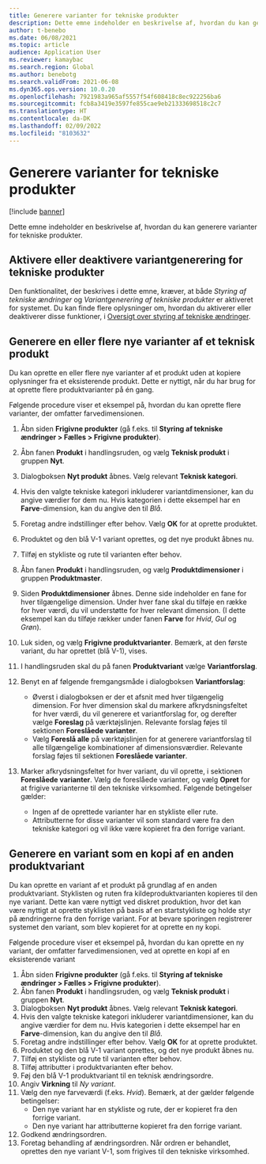 ```yaml
---
title: Generere varianter for tekniske produkter
description: Dette emne indeholder en beskrivelse af, hvordan du kan generere varianter for tekniske produkter
author: t-benebo
ms.date: 06/08/2021
ms.topic: article
audience: Application User
ms.reviewer: kamaybac
ms.search.region: Global
ms.author: benebotg
ms.search.validFrom: 2021-06-08
ms.dyn365.ops.version: 10.0.20
ms.openlocfilehash: 7921983a965af5557f54f608418c8ec922256ba6
ms.sourcegitcommit: fcb8a3419e3597fe855cae9eb21333698518c2c7
ms.translationtype: HT
ms.contentlocale: da-DK
ms.lasthandoff: 02/09/2022
ms.locfileid: "8103632"
---
```

# <a name="generate-variants-for-engineering-products"></a>Generere varianter for tekniske produkter

[!include [banner](../includes/banner.md)]

Dette emne indeholder en beskrivelse af, hvordan du kan generere varianter for tekniske produkter.

## <a name="turn-variant-generation-for-engineering-products-on-or-off"></a>Aktivere eller deaktivere variantgenerering for tekniske produkter

Den funktionalitet, der beskrives i dette emne, kræver, at både *Styring af tekniske ændringer* og *Variantgenerering af tekniske produkter* er aktiveret for systemet. Du kan finde flere oplysninger om, hvordan du aktiverer eller deaktiverer disse funktioner, i [Oversigt over styring af tekniske ændringer](product-engineering-overview.md).

## <a name="generate-one-or-more-new-variants-of-an-engineering-product"></a>Generere en eller flere nye varianter af et teknisk produkt

Du kan oprette en eller flere nye varianter af et produkt uden at kopiere oplysninger fra et eksisterende produkt. Dette er nyttigt, når du har brug for at oprette flere produktvarianter på én gang.

Følgende procedure viser et eksempel på, hvordan du kan oprette flere varianter, der omfatter farvedimensionen.

1. Åbn siden **Frigivne produkter** (gå f.eks. til **Styring af tekniske ændringer \> Fælles \> Frigivne produkter**).
1. Åbn fanen **Produkt** i handlingsruden, og vælg **Teknisk produkt** i gruppen **Nyt**.
1. Dialogboksen **Nyt produkt** åbnes. Vælg relevant **Teknisk kategori**.
1. Hvis den valgte tekniske kategori inkluderer variantdimensioner, kan du angive værdier for dem nu. Hvis kategorien i dette eksempel har en **Farve**-dimension, kan du angive den til *Blå*.
1. Foretag andre indstillinger efter behov. Vælg **OK** for at oprette produktet.
1. Produktet og den blå V-1 variant oprettes, og det nye produkt åbnes nu.
1. Tilføj en stykliste og rute til varianten efter behov.
1. Åbn fanen **Produkt** i handlingsruden, og vælg **Produktdimensioner** i gruppen **Produktmaster**.
1. Siden **Produktdimensioner** åbnes. Denne side indeholder en fane for hver tilgængelige dimension. Under hver fane skal du tilføje en række for hver værdi, du vil understøtte for hver relevant dimension. (I dette eksempel kan du tilføje rækker under fanen **Farve** for *Hvid*, *Gul* og *Grøn*).
1. Luk siden, og vælg **Frigivne produktvarianter**. Bemærk, at den første variant, du har oprettet (blå V-1), vises.
1. I handlingsruden skal du på fanen **Produktvariant** vælge **Variantforslag**.
1. Benyt en af følgende fremgangsmåde i dialogboksen **Variantforslag**:

    - Øverst i dialogboksen er der et afsnit med hver tilgængelig dimension. For hver dimension skal du markere afkrydsningsfeltet for hver værdi, du vil generere et variantforslag for, og derefter vælge **Foreslag** på værktøjslinjen. Relevante forslag føjes til sektionen **Foreslåede varianter**.
    - Vælg **Foreslå alle** på værktøjslinjen for at generere variantforslag til alle tilgængelige kombinationer af dimensionsværdier. Relevante forslag føjes til sektionen **Foreslåede varianter**.

1. Marker afkrydsningsfeltet for hver variant, du vil oprette, i sektionen **Foreslåede varianter**. Vælg de foreslåede varianter, og vælg **Opret** for at frigive varianterne til den tekniske virksomhed. Følgende betingelser gælder:

    - Ingen af de oprettede varianter har en stykliste eller rute.
    - Attributterne for disse varianter vil som standard være fra den tekniske kategori og vil ikke være kopieret fra den forrige variant.

## <a name="generate-a-variant-as-a-copy-of-another-product-variant"></a>Generere en variant som en kopi af en anden produktvariant

Du kan oprette en variant af et produkt på grundlag af en anden produktvariant. Styklisten og ruten fra kildeproduktvarianten kopieres til den nye variant. Dette kan være nyttigt ved diskret produktion, hvor det kan være nyttigt at oprette styklisten på basis af en startstykliste og holde styr på ændringerne fra den forrige variant. For at bevare sporingen registrerer systemet den variant, som blev kopieret for at oprette en ny kopi.

Følgende procedure viser et eksempel på, hvordan du kan oprette en ny variant, der omfatter farvedimensionen, ved at oprette en kopi af en eksisterende variant

1. Åbn siden **Frigivne produkter** (gå f.eks. til **Styring af tekniske ændringer \> Fælles \> Frigivne produkter**).
1. Åbn fanen **Produkt** i handlingsruden, og vælg **Teknisk produkt** i gruppen **Nyt**.
1. Dialogboksen **Nyt produkt** åbnes. Vælg relevant **Teknisk kategori**.
1. Hvis den valgte tekniske kategori inkluderer variantdimensioner, kan du angive værdier for dem nu. Hvis kategorien i dette eksempel har en **Farve**-dimension, kan du angive den til *Blå*.
1. Foretag andre indstillinger efter behov. Vælg **OK** for at oprette produktet.
1. Produktet og den blå V-1 variant oprettes, og det nye produkt åbnes nu.
1. Tilføj en stykliste og rute til varianten efter behov.
1. Tilføj attributter i produktvarianten efter behov.
1. Føj den blå V-1 produktvariant til en teknisk ændringsordre.
1. Angiv **Virkning** til *Ny variant*.
1. Vælg den nye farveværdi (f.eks. *Hvid*). Bemærk, at der gælder følgende betingelser: 
    - Den nye variant har en stykliste og rute, der er kopieret fra den forrige variant.
    - Den nye variant har attributterne kopieret fra den forrige variant.
1. Godkend ændringsordren.
1. Foretag behandling af ændringsordren. Når ordren er behandlet, oprettes den nye variant V-1, som frigives til den tekniske virksomhed.
